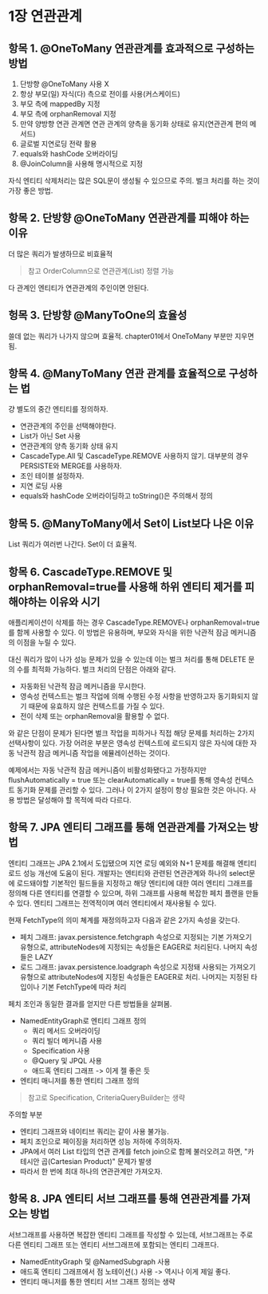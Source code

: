 
# 1장 연관관계

## 항목 1. @OneToMany 연관관계를 효과적으로 구성하는 방법

1. 단방향 @OneToMany 사용 X
2. 항상 부모(일) 자식(다) 측으로 전이를 사용(커스케이드)
3. 부모 측에 mappedBy 지정
4. 부모 측에 orphanRemoval 지정
5. 만약 양방향 연관 관계면 연관 관계의 양측을 동기화 상태로 유지(연관관계 편의 메서드)
6. 글로벌 지연로딩 전략 활용
7. equals와 hashCode 오버라이딩
8. @JoinColumn을 사용해 명시적으로 지정

자식 엔티티 삭제처리는 많은 SQL문이 생성될 수 있으므로 주의. 벌크 처리를 하는 것이 가장 좋은 방법.

## 항목 2. 단방향 @OneToMany 연관관계를 피해야 하는 이유

더 많은 쿼리가 발생하므로 비효율적

> 참고 OrderColumn으로 연관관계(List) 정렬 가능

다 관계인 엔티티가 연관관계의 주인이면 안된다.

## 헝목 3. 단방향 @ManyToOne의 효율성

쓸데 없는 쿼리가 나가지 않으며 효율적. chapter01에서 OneToMany 부분만 지우면 됨.

## 항목 4. @ManyToMany 연관 관계를 효율적으로 구성하는 법

걍 별도의 중간 엔티티를 정의하자.

* 연관관계의 주인을 선택해야한다.
* List가 아닌 Set 사용
* 연관관계의 양측 동기화 상태 유지
* CascadeType.All 및 CascadeType.REMOVE 사용하지 않기. 대부분의 경우 PERSISTE와 MERGE를 사용하자.
* 조인 테이블 설정하자.
* 지연 로딩 사용
* equals와 hashCode 오버라이딩하고 toString()은 주의해서 정의

## 항목 5. @ManyToMany에서 Set이 List보다 나은 이유

List 쿼리가 여러번 나간다. Set이 더 효율적. 

## 항목 6. CascadeType.REMOVE 및 orphanRemoval=true를 사용해 하위 엔티티 제거를 피해야하는 이유와 시기

애플리케이션이 삭제를 하는 경우 CascadeType.REMOVE나 orphanRemoval=true를 함께 사용할 수 있다.
이 방법은 유용하며, 부모와 자식을 위한 낙관적 잠금 메커니즘의 이점을 누릴 수 있다.

대신 쿼리가 많이 나가 성능 문제가 있을 수 있는데 이는 벌크 처리를 통해 DELETE 문의 수를 최적화 가능하다.
벌크 처리의 단점은 아래와 같다.

* 자동화된 낙관적 잠금 메커니즘을 무시한다.
* 영속성 컨텍스트는 벌크 작업에 의해 수행된 수정 사항을 반영하고자 동기화되지 않기 때문에 유효하지 않은 컨텍스트를 가질 수 있다.
* 전이 삭제 또는 orphanRemoval을 활용할 수 없다.

와 같은 단점이 문제가 된다면 벌크 작업을 피하거나 직접 해당 문제를 처리하는 2가지 선택사항이 있다.
가장 어려운 부분은 영속성 컨텍스트에 로드되지 않은 자식에 대한 자동 낙관적 잠금 메커니즘 작업을 에뮬레이션하는 것이다.

예제에서는 자동 낙관적 잠금 메커니즘이 비활성화됐다고 가정하지만 flushAutomatically = true 또는 clearAutomatically = true를 통해 영속성 컨텍스트 동기화 문제를 관리할 수 있다.
그러나 이 2가지 설정이 항상 필요한 것은 아니다. 사용 방법은 달성해야 할 목적에 따라 다르다.

## 항목 7. JPA 엔티티 그래프를 통해 연관관계를 가져오는 방법

엔티티 그래프는 JPA 2.1에서 도입됐으며 지연 로딩 예외와 N+1 문제를 해결해 엔티티 로드 성능 개선에 도움이 된다.
개발자는 엔티티와 관련된 연관관계와 하나의 select문에 로드돼야할 기본적인 필드들을 지정하고 해당 엔티티에 대한 여러 엔티티 그래프를 정의해 다른 엔티티를 연결할 수 있으며,
하위 그래프를 사용해 복잡한 페치 플랜을 만들 수 있다.
엔티티 그래프는 전역적이며 여러 엔티티에서 재사용될 수 있다.

현재 FetchType의 의미 쳬계를 재정의하고자 다음과 같은 2가지 속성을 갖는다.

* 페치 그래프: javax.persistence.fetchgraph 속성으로 지정되는 기본 가져오기 유형으로, attributeNodes에 지정되는 속성들은 EAGER로 처리된다. 나머지 속성들은 LAZY
* 로드 그래프: javax.persistence.loadgraph 속성으로 지정돼 사용되는 가져오기 유형으로 attributeNodes에 지정된 속성들은 EAGER로 처리. 나머지는 지정된 타입이나 기본 FetchType에 따라 처리

페치 조인과 동일한 결과를 얻지만 다른 방법들을 살펴봄.

* NamedEntityGraph로 엔티티 그래프 정의
  * 쿼리 메서드 오버라이딩
  * 쿼리 빌더 메커니즘 사용
  * Specification 사용
  * @Query 및 JPQL 사용
  * 애드혹 엔티티 그래프 -> 이게 젤 좋은 듯
* 엔티티 매니저를 통한 엔티티 그래프 정의

> 참고로 Specification, CriteriaQueryBuilder는 생략

주의할 부분

* 엔티티 그래프와 네이티브 쿼리는 같이 사용 불가능.
* 페치 조인으로 페이징을 처리하면 성능 저하에 주의하자.
* JPA에서 여러 List 타입의 연관 관계를 fetch join으로 함께 불러오려고 하면, "카테시안 곱(Cartesian Product)" 문제가 발생
* 따라서 한 번에 최대 하나의 연관관계만 가져오자.

## 항목 8. JPA 엔티티 서브 그래프를 통해 연관관계를 가져오는 방법

서브그래프를 사용하면 복잡한 엔티티 그래프를 작성할 수 있는데, 서브그래프는 주로 다른 엔티티 그래프 또는 엔티티 서브그래프에 포함되는 엔티티 그래프다.

* NamedEntityGraph 및 @NamedSubgraph 사용
* 애드혹 엔티티 그래프에서 점 노테이션(.) 사용 -> 역시나 이게 제일 좋다.
* 엔티티 매니저를 통한 엔티티 서브 그래프 정의는 생략

